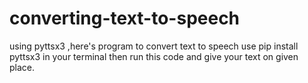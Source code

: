 # converting-text-to-speech
using pyttsx3 ,here's program to convert text  to speech
use pip install pyttsx3 in your terminal then run this code and give your text on given place.
